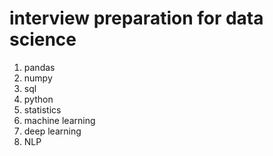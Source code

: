 # interview preparation for data science

1) pandas
2) numpy
3) sql
4) python
5) statistics
6) machine learning
7) deep learning
8) NLP
